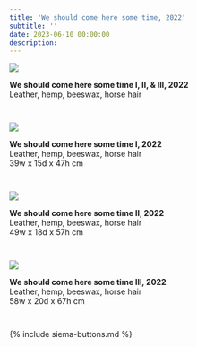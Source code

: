 ```yaml
---
title: 'We should come here some time, 2022'
subtitle: ''
date: 2023-06-10 00:00:00
description: 
---
```

<div style="max-width: 800px">

<div class="siema">
<div>
<img src="/images/new/sculptures/we-should-come-here-some-time/1.png" />
<p style="margin-left: 0; padding-bottom: 2em">
<b>We should come here some time I, II, & III, 2022</b><br />
Leather, hemp, beeswax, horse hair
</p>
</div>
<div>
<img src="/images/new/sculptures/we-should-come-here-some-time/2.png" />
<p style="margin-left: 0; padding-bottom: 2em">
<b>We should come here some time I, 2022</b><br />
Leather, hemp, beeswax, horse hair<br />
39w x 15d x 47h cm 
</p>
</div>
<div>
<img src="/images/new/sculptures/we-should-come-here-some-time/3.png" />
<p style="margin-left: 0; padding-bottom: 2em">
<b>We should come here some time II, 2022</b><br />
Leather, hemp, beeswax, horse hair<br />
49w x  18d x 57h cm 
</p>
</div>
<div>
<img src="/images/new/sculptures/we-should-come-here-some-time/4.png" />
<p style="margin-left: 0; padding-bottom: 2em">
<b>We should come here some time III, 2022</b><br />
Leather, hemp, beeswax, horse hair<br />
58w x  20d x  67h cm 
</p>
</div>

</div>

{% include siema-buttons.md %}

<p style="margin-left: 0; padding-bottom: 2em">
 
</p>

</div>

